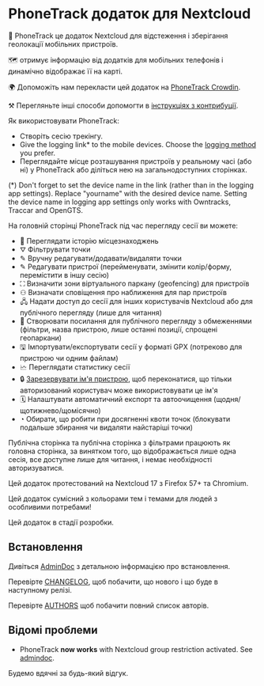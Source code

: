 # PhoneTrack додаток для Nextcloud

📱 PhoneTrack це додаток Nextcloud для відстеження і зберігання геолокації мобільних пристроїв.

🗺 отримує інформацію від додатків для мобільних телефонів і динамічно відображає її на карті.

🌍 Допоможіть нам перекласти цей додаток на [PhoneTrack Crowdin](https://crowdin.com/project/phonetrack).

⚒ Перегляньте інші способи допомогти в [інструкціях з контрибуції](https://gitlab.com/eneiluj/phonetrack-oc/blob/master/CONTRIBUTING.md).

Як використовувати PhoneTrack:

- Створіть сесію трекінгу.
- Give the logging link\* to the mobile devices. Choose the [logging method](https://gitlab.com/eneiluj/phonetrack-oc/wikis/userdoc#logging-methods) you prefer.
- Переглядайте місце розташування пристроїв у реальному часі (або ні) у PhoneTrack або діліться нею на загальнодоступних сторінках.

(\*) Don't forget to set the device name in the link (rather than in the logging app settings). Replace "yourname" with the desired device name.
Setting the device name in logging app settings only works with Owntracks, Traccar and OpenGTS.

На головній сторінці PhoneTrack під час перегляду сесії ви можете:

- 📍 Переглядати історію місцезнаходжень
- ⛛ Фільтрувати точки
- ✎ Вручну редагувати/додавати/видаляти точки
- ✎ Редагувати пристрої (перейменувати, змінити колір/форму, перемістити в іншу сесію)
- ⛶ Визначити зони віртуального паркану (geofencing) для пристроїв
- ⚇ Визначати сповіщення про наближення для пар пристроїв
- 🖧 Надати доступ до сесії для інших користувачів Nextcloud або для публічного перегляду (лише для читання)
- 🔗 Створювати посилання для публічного перегляду з обмеженнями (фільтри, назва пристрою, лише останні позиції, спрощені геопаркани)
- 🖫 Імпортувати/експортувати сесії у форматі GPX (потреково для пристрою чи одним файлам)
- 🗠 Переглядати статистику сесії
- 🔒 [Зарезервувати ім'я пристрою](https://gitlab.com/eneiluj/phonetrack-oc/wikis/userdoc#device-name-reservation), щоб переконатися, що тільки авторизований користувач може використовувати це ім'я
- 🗓 Налаштувати автоматичний експорт та автоочищення (щодня/щотижнево/щомісячно)
- ◔ Обирати, що робити при досягненні квоти точок (блокувати подальше збирання чи видаляти найстаріші точки)

Публічна сторінка та публічна сторінка з фільтрами працюють як головна сторінка, за винятком того, що відображається лише одна сесія, все доступне лише для читання, і немає необхідності авторизуватися.

Цей додаток протестований на Nextcloud 17 з Firefox 57+ та Chromium.

Цей додаток сумісний з кольорами тем і темами для людей з особливими потребами!

Цей додаток в стадії розробки.

## Встановлення

Дивіться [AdminDoc](https://gitlab.com/eneiluj/phonetrack-oc/wikis/admindoc) з детальною інформацією про встановлення.

Перевірте [CHANGELOG](https://gitlab.com/eneiluj/phonetrack-oc/blob/master/CHANGELOG.md#change-log), щоб побачити, що нового і що буде в наступному релізі.

Перевірте [AUTHORS](https://gitlab.com/eneiluj/phonetrack-oc/blob/master/AUTHORS.md#authors) щоб побачити повний список авторів.

## Відомі проблеми

- PhoneTrack **now works** with Nextcloud group restriction activated. See [admindoc](https://gitlab.com/eneiluj/phonetrack-oc/wikis/admindoc#issue-with-phonetrack-restricted-to-some-groups-in-nextcloud).

Будемо вдячні за будь-який відгук.

